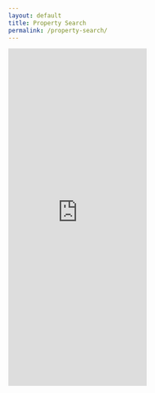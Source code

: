 ```yaml
---
layout: default
title: Property Search
permalink: /property-search/
---
```

<iframe style="width:280px; height:680px;" src="https://markadams.exprealty.com/embed.php" allowtransparency="true" frameBorder="0"> </iframe>
